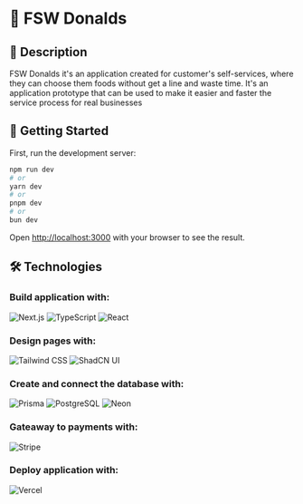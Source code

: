 # 🍔 FSW Donalds

## 📄 Description
FSW Donalds it's an application created for customer's self-services, where they can choose them foods without get a line and waste time. It's an application prototype that can be used to make it easier and faster the service process for real businesses

## 🚀 Getting Started

First, run the development server:

```bash
npm run dev
# or
yarn dev
# or
pnpm dev
# or
bun dev
```

Open [http://localhost:3000](http://localhost:3000) with your browser to see the result.

## 🛠️ Technologies
### Build application with:
![Next.js](https://img.shields.io/badge/Next.js-000000?style=for-the-badge&logo=nextdotjs&logoColor=white)
![TypeScript](https://img.shields.io/badge/TypeScript-3178C6?style=for-the-badge&logo=typescript&logoColor=white)
![React](https://img.shields.io/badge/React-61DAFB?style=for-the-badge&logo=react&logoColor=black)
### Design pages with:
![Tailwind CSS](https://img.shields.io/badge/Tailwind_CSS-38B2AC?style=for-the-badge&logo=tailwind-css&logoColor=white)
![ShadCN UI](https://img.shields.io/badge/ShadCN_UI-000000?style=for-the-badge&logo=shadcn&logoColor=white)
### Create and connect the database with: 
![Prisma](https://img.shields.io/badge/Prisma-2D3748?style=for-the-badge&logo=prisma&logoColor=white)
![PostgreSQL](https://img.shields.io/badge/PostgreSQL-336791?style=for-the-badge&logo=postgresql&logoColor=white)
![Neon](https://img.shields.io/badge/Neon-0E1129?style=for-the-badge&logo=neon&logoColor=00E599)
### Gateaway to payments with:
![Stripe](https://img.shields.io/badge/Stripe-635BFF?style=for-the-badge&logo=stripe&logoColor=white)
### Deploy application with:
![Vercel](https://img.shields.io/badge/Vercel-000000?style=for-the-badge&logo=vercel&logoColor=white)

